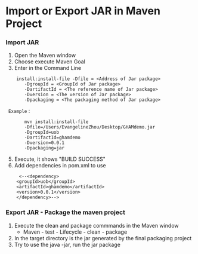 # Import or Export JAR in Maven Project

### Import JAR

1. Open the Maven window
2. Choose execute Maven Goal
3. Enter in the Command Line
   
```
    install:install-file -Dfile = <Address of Jar package>
       -DgroupId = <GroupId of Jar package>
       -DartifactId = <The reference name of Jar package>
       -Dversion = <The version of Jar package>
       -Dpackaging = <The packaging method of Jar package>

 Example：
   
       mvn install:install-file
       -Dfile=/Users/EvangelineZhou/Desktop/GHAMdemo.jar
       -DgroupId=uob
       -DartifactId=ghamdemo
       -Dversion=0.0.1
       -Dpackaging=jar
```   
5. Execute, it shows "BUILD SUCCESS"
6. Add dependencies in pom.xml to use
```
     <--<dependency>
    <groupId>uob</groupId>
    <artifactId>ghamdemo</artifactId>
    <version>0.0.1</version>
    </dependency>-->
```

### Export JAR - Package the maven project

1. Execute the clean and package commmands in the Maven window
   * Maven - test - Lifecycle - clean - package 
2. In the target directory is the jar generated by the final packaging project 
3. Try to use the java -jar, run the jar package


